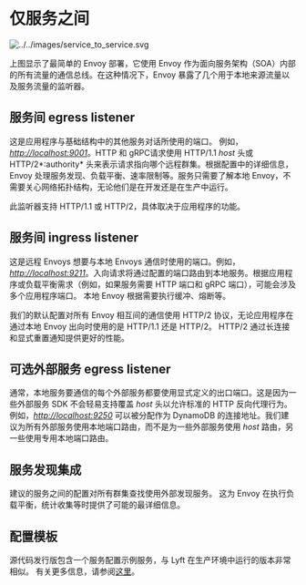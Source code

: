 # 仅服务之间

![../../images/service_to_service.svg](../../images/service_to_service.svg)

上图显示了最简单的 Envoy 部署，它使用 Envoy 作为面向服务架构（SOA）内部的所有流量的通信总线。在这种情况下，Envoy 暴露了几个用于本地来源流量以及服务流量的监听器。

## 服务间 egress listener

这是应用程序与基础结构中的其他服务对话所使用的端口。 例如，*<http://localhost:9001>*。HTTP 和 gRPC请求使用 HTTP/1.1 *host* 头或 HTTP/2*:authority* 头来表示请求指向哪个远程群集。根据配置中的详细信息，Envoy 处理服务发现、负载平衡、速率限制等。服务只需要了解本地 Envoy，不需要关心网络拓扑结构，无论他们是在开发还是在生产中运行。

此监听器支持 HTTP/1.1 或 HTTP/2，具体取决于应用程序的功能。

## 服务间 ingress listener

这是远程 Envoys 想要与本地 Envoys 通信时使用的端口。例如，*<http://localhost:9211>*。入向请求将通过配置的端口路由到本地服务。根据应用程序或负载平衡需求（例如，如果服务需要 HTTP 端口和 gRPC 端口），可能会涉及多个应用程序端口。 本地 Envoy 根据需要执行缓冲、熔断等。

我们的默认配置对所有 Envoy 相互间的通信使用 HTTP/2 协议，无论应用程序在通过本地 Envoy 出向时使用的是 HTTP/1.1 还是 HTTP/2。 HTTP/2 通过长连接和显式重置通知提供更好的性能。

## 可选外部服务 egress listener

通常，本地服务要通信的每个外部服务都要使用显式定义的出口端口。这是因为一些外部服务 SDK 不会轻易支持覆盖 *host* 头以允许标准的 HTTP 反向代理行为。例如，*<http://localhost:9250>* 可以被分配作为 DynamoDB 的连接地址。我们建议为所有外部服务使用本地端口路由，而不是为一些外部服务使用 *host* 路由，另一些使用专用本地端口路由。

## 服务发现集成

建议的服务之间的配置对所有群集查找使用外部发现服务。 这为 Envoy 在执行负载平衡，统计收集等时提供了可能的最详细信息。

## 配置模板

源代码发行版包含一个服务配置示例服务，与 Lyft 在生产环境中运行的版本非常相似。 有关更多信息，请参阅[这里](../../install/ref_configs.html#install-ref-configs)。